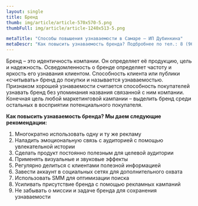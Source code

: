 ```yaml
---
layout: single
title: Бренд
thumb: img/article/article-570x570-5.png
thumbFull: img/article/article-1240x513-5.png

metaTitle: "Способы повышения узнаваемости в Самаре — ИП Дубинкина"
metaDescr: "Как повысить узнаваемость бренда? Подбробнее по тел.: 8 (960) 821-02-05"
---
```


<p>Бренд – это идентичность компании. Он определяет её продукцию, цель и надежность. Осведомленность о бренде определяет частоту и яркость его узнавания клиентом. Способность клиента или публики «считывать» бренд до покупки и называется узнаваемостью. Признаком хорошей узнаваемости считается способность покупателей узнавать бренд без упоминания названия связанной с ним компании. Конечная цель любой маркетинговой кампании – выделить бренд среди остальных в восприятии потенциального покупателя.</p>
<p><b>Как повысить узнаваемость бренда? Мы даем следующие рекомендации:</b></p>
<ol>
	<li>Многократно использовать одну и ту же рекламу </li>
	<li>Наладить эмоциональную связь с аудиторией с помощью увлекательной истории</li>
	<li>Сделать продукт постоянно полезным для целевой аудитории</li>
	<li>Применять визуальные и звуковые эффекты</li>
	<li>Регулярно делиться с клиентами полезной информацией</li>
	<li>Завести аккаунт в социальных сетях для дополнительного охвата</li>
	<li>Использовать SMM для оптимизации поиска</li>
	<li>Усиливать присутствие бренда с помощью рекламных кампаний</li>
	<li>Не забывать о миссии и задаче бренда для сохранения узнаваемости</li>
</ol>  